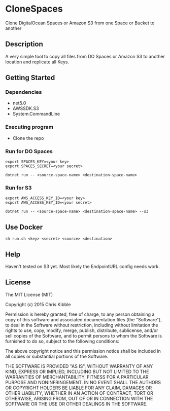 # CloneSpaces

Clone DigitalOcean Spaces or Amazon S3 from one Space or Bucket to another

## Description

A very simple tool to copy all files from DO Spaces or Amazon S3 to another location and replicate all Keys.

## Getting Started

### Dependencies

- net5.0
- AWSSDK.S3
- System.CommandLine

### Executing program

- Clone the repo

### Run for DO Spaces

```
export SPACES_KEY=<your key>
export SPACES_SECRET=<your secret>
```

```
dotnet run -- <source-space-name> <destination-space-name>
```

### Run for S3

```
export AWS_ACCESS_KEY_ID=<your key>
export AWS_ACCESS_KEY_ID=<your secret>
```

```
dotnet run -- <source-space-name> <destination-space-name> --s3
```

## Use Docker

```
sh run.sh <key> <secret> <source> <destination>
```

## Help

Haven't tested on S3 yet. Most likely the EndpointURL config needs work.

## License

The MIT License (MIT)

Copyright (c) 2015 Chris Kibble

Permission is hereby granted, free of charge, to any person obtaining a copy of this software and associated documentation files (the "Software"), to deal in the Software without restriction, including without limitation the rights to use, copy, modify, merge, publish, distribute, sublicense, and/or sell copies of the Software, and to permit persons to whom the Software is furnished to do so, subject to the following conditions:

The above copyright notice and this permission notice shall be included in all copies or substantial portions of the Software.

THE SOFTWARE IS PROVIDED "AS IS", WITHOUT WARRANTY OF ANY KIND, EXPRESS OR IMPLIED, INCLUDING BUT NOT LIMITED TO THE WARRANTIES OF MERCHANTABILITY, FITNESS FOR A PARTICULAR PURPOSE AND NONINFRINGEMENT. IN NO EVENT SHALL THE AUTHORS OR COPYRIGHT HOLDERS BE LIABLE FOR ANY CLAIM, DAMAGES OR OTHER LIABILITY, WHETHER IN AN ACTION OF CONTRACT, TORT OR OTHERWISE, ARISING FROM, OUT OF OR IN CONNECTION WITH THE SOFTWARE OR THE USE OR OTHER DEALINGS IN THE SOFTWARE.
